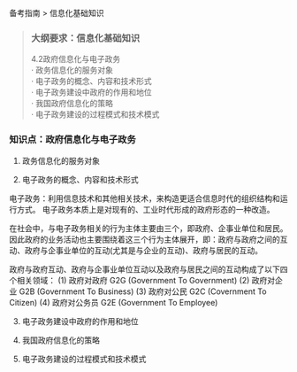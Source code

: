 备考指南 > 信息化基础知识

> ### 大纲要求：信息化基础知识  
> 4.2政府信息化与电子政务  
> · 政务信息化的服务对象  
> · 电子政务的概念、内容和技术形式   
> · 电子政务建设中政府的作用和地位  
> · 我国政府信息化的策略  
> · 电子政务建设的过程模式和技术模式   

### 知识点：政府信息化与电子政务  
1. 政务信息化的服务对象  

2. 电子政务的概念、内容和技术形式   

电子政务：利用信息技术和其他相关技术，来构造更适合信息时代的组织结构和运行方式。
电子政务本质上是对现有的、工业时代形成的政府形态的一种改造。

在社会中，与电子政务相关的行为主体主要由三个，即政府、企事业单位和居民。因此政府的业务活动也主要围绕着这三个行为主体展开，即：政府与政府之间的互动、政府与企事业单位的互动(尤其是与企业的互动)、政府与居民的互动。

政府与政府互动、政府与企事业单位互动以及政府与居民之间的互动构成了以下四个相关领域：
(1) 政府对政府 G2G (Government To Government)
(2) 政府对企业 G2B (Government To Business)
(3) 政府对公民 G2C (Covernment To Citizen)
(4) 政府对公务员 G2E (Government To Employee)


3. 电子政务建设中政府的作用和地位  



4. 我国政府信息化的策略  

5. 电子政务建设的过程模式和技术模式  


